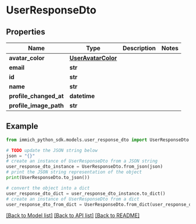 # UserResponseDto


## Properties

Name | Type | Description | Notes
------------ | ------------- | ------------- | -------------
**avatar_color** | [**UserAvatarColor**](UserAvatarColor.md) |  | 
**email** | **str** |  | 
**id** | **str** |  | 
**name** | **str** |  | 
**profile_changed_at** | **datetime** |  | 
**profile_image_path** | **str** |  | 

## Example

```python
from immich_python_sdk.models.user_response_dto import UserResponseDto

# TODO update the JSON string below
json = "{}"
# create an instance of UserResponseDto from a JSON string
user_response_dto_instance = UserResponseDto.from_json(json)
# print the JSON string representation of the object
print(UserResponseDto.to_json())

# convert the object into a dict
user_response_dto_dict = user_response_dto_instance.to_dict()
# create an instance of UserResponseDto from a dict
user_response_dto_from_dict = UserResponseDto.from_dict(user_response_dto_dict)
```
[[Back to Model list]](../README.md#documentation-for-models) [[Back to API list]](../README.md#documentation-for-api-endpoints) [[Back to README]](../README.md)


